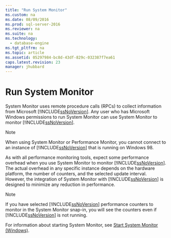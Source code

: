 ```yaml
---
title: "Run System Monitor"
ms.custom: na
ms.date: 08/09/2016
ms.prod: sql-server-2016
ms.reviewer: na
ms.suite: na
ms.technology: 
  - database-engine
ms.tgt_pltfrm: na
ms.topic: article
ms.assetid: 05297984-bc8d-43df-829c-032387f7ea61
caps.latest.revision: 23
manager: jhubbard
---
```

# Run System Monitor
System Monitor uses remote procedure calls (RPCs) to collect information from Microsoft [!INCLUDE[ssNoVersion](../../Topics/TopicNameContainA/tokens/ssNoVersion_md.md)]. Any user who has Microsoft Windows permissions to run System Monitor can use System Monitor to monitor [!INCLUDE[ssNoVersion](../../Topics/TopicNameContainA/tokens/ssNoVersion_md.md)].  
  
> [!NOTE]  
>  When using System Monitor or Performance Monitor, you cannot connect to an instance of [!INCLUDE[ssNoVersion](../../Topics/TopicNameContainA/tokens/ssNoVersion_md.md)] that is running on Windows 98.  
  
 As with all performance monitoring tools, expect some performance overhead when you use System Monitor to monitor [!INCLUDE[ssNoVersion](../../Topics/TopicNameContainA/tokens/ssNoVersion_md.md)]. The actual overhead in any specific instance depends on the hardware platform, the number of counters, and the selected update interval. However, the integration of System Monitor with [!INCLUDE[ssNoVersion](../../Topics/TopicNameContainA/tokens/ssNoVersion_md.md)] is designed to minimize any reduction in performance.  
  
> [!NOTE]  
>  If you have selected [!INCLUDE[ssNoVersion](../../Topics/TopicNameContainA/tokens/ssNoVersion_md.md)] performance counters to monitor in the System Monitor snap-in, you will see the counters even if [!INCLUDE[ssNoVersion](../../Topics/TopicNameContainA/tokens/ssNoVersion_md.md)] is not running.  
  
 For information about starting System Monitor, see [Start System Monitor (Windows)](../../Topics/TopicNameNotContainA/Start-System-Monitor--Windows-.md).